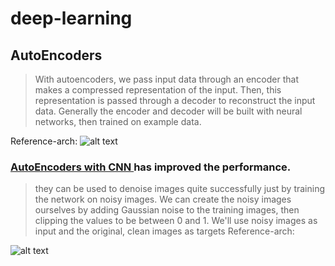 # deep-learning


## AutoEncoders

>With autoencoders, we pass input data through an encoder that makes a compressed representation of the input. Then, this representation is passed through a decoder to reconstruct the input data. Generally the encoder and decoder will be built with neural networks, then trained on example data.


Reference-arch: 
![alt text][logo]

[logo]: https://github.com/iamlmn/deep-learning/blob/master/AutoEndcoders/simple-ae.JPG "Arch"


### [AutoEncoders with CNN ](https://www.google.com) has improved the performance.
>they can be used to denoise images quite successfully just by training the network on noisy images. We can create the noisy images ourselves by adding Gaussian noise to the training images, then clipping the values to be between 0 and 1. We'll use noisy images as input and the original, clean images as targets
Reference-arch:


![alt text][logo]

[logo]: https://github.com/iamlmn/deep-learning/blob/master/AutoEndcoders/simple-ae.JPG "CNN Arch"

